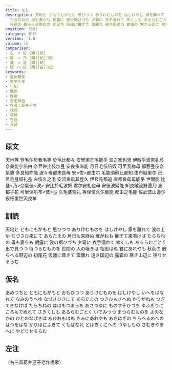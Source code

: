 ```yaml
---
title: なし
description: 天地と ともにもがもと 思ひつつ ありけむものを はしけやし 家を離れて 波の上ゆ なづさひ来にて あらたまの 月日も来経ぬ 雁がねも 継ぎて来鳴けば
  たらちねの 母も妻らも 朝露に 裳の裾ひづち 夕霧に 衣手濡れて 幸くしも あるらむごとく 出で見つつ 待つらむものを 世間の 人の嘆きは 相思はぬ 君にあれやも
  秋萩の 散らへる野辺の 初尾花 仮廬に葺きて 雲離れ 遠き国辺の 露霜の 寒き山辺に 宿りせるらむ
position: 3691
category: 巻15
version: '1.0'
volume: 15
comparison:
- 左 -> 佐 [類][紀]
- 能 -> 乃 [類][紀][細]
- 婆 -> 波 [類][紀]
- 疑 -> 伎 [類][古][紀]
keywords:
- 遣新羅使
- 天平８年
- 年紀
- 羈旅
- 挽歌
- 雪宅麻呂
- 作者：葛井子老
- 枕詞
- 哀悼
- 壱岐
- 長崎
---
```


## 原文

天地等 登毛尓母我毛等 於毛比都々 安里家牟毛能乎 波之家也思 伊敝乎波奈礼弖 奈美能宇倍由 奈豆佐比伎尓弖 安良多麻能 月日毛伎倍奴 可里我祢母 都藝弖伎奈氣婆 多良知祢能 波々母都末良母 安<佐>都由尓 毛能須蘇比都知 由布疑里尓 己呂毛弖奴礼弖 左伎久之毛 安流良牟其登久 伊Ｒ見都追 麻都良牟母能乎 世間能 比登<乃>奈氣伎<波> 安比於毛波奴 君尓安礼也母 安伎波疑能 知良敝流野邊乃 波都乎花 可里保尓布<伎>弖 久毛婆奈礼 等保伎久尓敝能 都由之毛能 佐武伎山邊尓 夜杼里世流良牟

## 訓読

天地と ともにもがもと 思ひつつ ありけむものを はしけやし 家を離れて 波の上ゆ なづさひ来にて あらたまの 月日も来経ぬ 雁がねも 継ぎて来鳴けば たらちねの 母も妻らも 朝露に 裳の裾ひづち 夕霧に 衣手濡れて 幸くしも あるらむごとく 出で見つつ 待つらむものを 世間の 人の嘆きは 相思はぬ 君にあれやも 秋萩の 散らへる野辺の 初尾花 仮廬に葺きて 雲離れ 遠き国辺の 露霜の 寒き山辺に 宿りせるらむ

## 仮名

あめつちと ともにもがもと おもひつつ ありけむものを はしけやし いへをはなれて なみのうへゆ なづさひきにて あらたまの つきひもきへぬ かりがねも つぎてきなけば たらちねの ははもつまらも あさつゆに ものすそひづち ゆふぎりに ころもでぬれて さきくしも あるらむごとく いでみつつ まつらむものを よのなかの ひとのなげきは あひおもはぬ きみにあれやも あきはぎの ちらへるのへの はつをばな かりほにふきて くもばなれ とほきくにへの つゆしもの さむきやまへに やどりせるらむ

## 左注

（右三首葛井連子老作挽歌）
